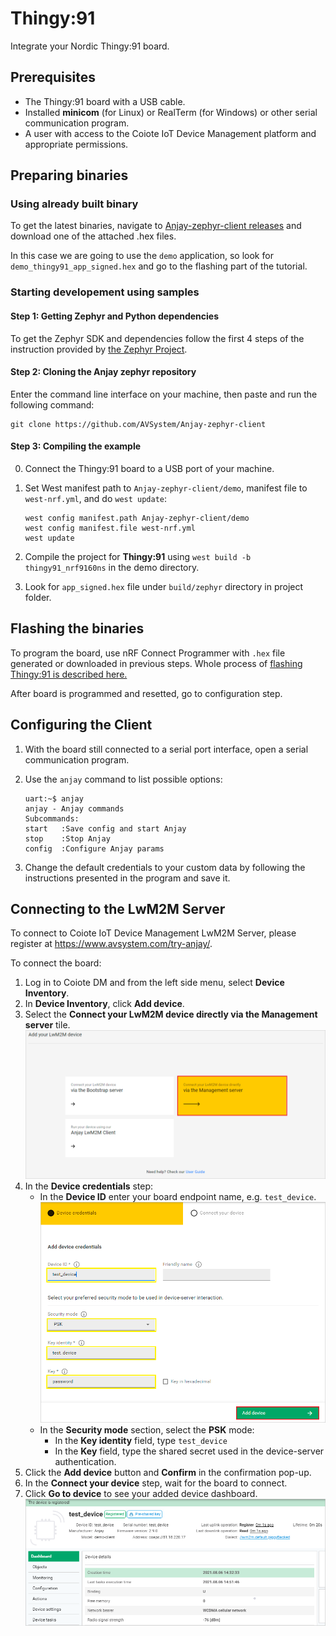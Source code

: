 # Thingy:91

Integrate your Nordic Thingy:91 board.

## Prerequisites

- The Thingy:91 board with a USB cable.
- Installed **minicom** (for Linux) or RealTerm (for Windows) or other serial communication program.
- A user with access to the Coiote IoT Device Management platform and appropriate permissions.

## Preparing binaries
### Using already built binary

To get the latest binaries, navigate to [Anjay-zephyr-client releases](https://github.com/AVSystem/Anjay-zephyr-client/releases)
and download one of the attached .hex files.

In this case we are going to use the `demo` application, so look for `demo_thingy91_app_signed.hex` and go to the flashing part of the tutorial.

### Starting developement using samples
#### Step 1: Getting Zephyr and Python dependencies

To get the Zephyr SDK and dependencies follow the first 4 steps of the instruction provided by [the Zephyr Project](https://docs.zephyrproject.org/latest/getting_started/index.html).

#### Step 2: Cloning the Anjay zephyr repository

Enter the command line interface on your machine, then paste and run the following command:

   ```
   git clone https://github.com/AVSystem/Anjay-zephyr-client
   ```

#### Step 3: Compiling the example

0. Connect the Thingy:91 board to a USB port of your machine.
0. Set West manifest path to `Anjay-zephyr-client/demo`, manifest file to `west-nrf.yml`, and do `west update`:

    ```
    west config manifest.path Anjay-zephyr-client/demo
    west config manifest.file west-nrf.yml
    west update
    ```

0. Compile the project for **Thingy:91** using `west build -b thingy91_nrf9160ns` in the demo directory.
0. Look for `app_signed.hex` file under `build/zephyr` directory in project folder.

## Flashing the binaries
To program the board, use nRF Connect Programmer with `.hex` file generated or downloaded in previous steps.
Whole process of [flashing Thingy:91 is described here.](https://developer.nordicsemi.com/nRF_Connect_SDK/doc/latest/nrf/ug_thingy91_gsg.html#update-nrf9160-application)

After board is programmed and resetted, go to configuration step.
## Configuring the Client

1. With the board still connected to a serial port interface, open a serial communication program.
2. Use the `anjay` command to list possible options:

    ```
    uart:~$ anjay
    anjay - Anjay commands
    Subcommands:
    start   :Save config and start Anjay
    stop    :Stop Anjay
    config  :Configure Anjay params
    ```

3. Change the default credentials to your custom data by following the instructions presented in the program and save it.

## Connecting to the LwM2M Server

To connect to Coiote IoT Device Management LwM2M Server, please register at https://www.avsystem.com/try-anjay/.

To connect the board:

1. Log in to Coiote DM and from the left side menu, select **Device Inventory**.
2. In **Device Inventory**, click **Add device**.
3. Select the **Connect your LwM2M device directly via the Management server** tile.
    ![Add via Mgmt](images/mgmt_tile.png "Add via Mgmt")
4. In the **Device credentials** step:
     - In the **Device ID** enter your board endpoint name, e.g. `test_device`.
         ![Device credentials step](images/add_mgmt_quick.png "Device credentials step")
     - In the **Security mode** section, select the **PSK** mode:
         - In the **Key identity** field, type `test_device`
         - In the **Key** field, type the shared secret used in the device-server authentication.
5. Click the **Add device** button and **Confirm** in the confirmation pop-up.
6. In the **Connect your device** step, wait for the board to connect.
7. Click **Go to device** to see your added device dashboard.
    ![Registered device](images/registered_device.png "Registered device")
